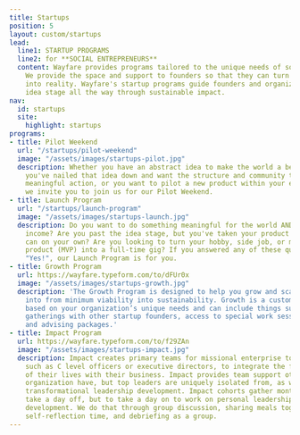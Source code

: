 ```yaml
---
title: Startups
position: 5
layout: custom/startups
lead:
  line1: STARTUP PROGRAMS
  line2: for **SOCIAL ENTREPRENEURS**
  content: Wayfare provides programs tailored to the unique needs of social good startups.
    We provide the space and support to founders so that they can turn their ideas
    into reality. Wayfare's startup programs guide founders and organizations from
    idea stage all the way through sustainable impact.
nav:
  id: startups
  site:
    highlight: startups
programs:
- title: Pilot Weekend
  url: "/startups/pilot-weekend"
  image: "/assets/images/startups-pilot.jpg"
  description: Whether you have an abstract idea to make the world a better place,
    you've nailed that idea down and want the structure and community to begin taking
    meaningful action, or you want to pilot a new product within your existing organization,
    we invite you to join us for our Pilot Weekend.
- title: Launch Program
  url: "/startups/launch-program"
  image: "/assets/images/startups-launch.jpg"
  description: Do you want to do something meaningful for the world AND earn a livable
    income? Are you past the idea stage, but you've taken your product as far as you
    can on your own? Are you looking to turn your hobby, side job, or minimum viable
    product (MVP) into a full-time gig? If you answered any of these questions with
    "Yes!", our Launch Program is for you.
- title: Growth Program
  url: https://wayfare.typeform.com/to/dFUr0x
  image: "/assets/images/startups-growth.jpg"
  description: 'The Growth Program is designed to help you grow and scale your organization
    into from minimum viability into sustainability. Growth is a customizable program
    based on your organization’s unique needs and can include things such as: monthly
    gatherings with other startup founders, access to special work sessions and coaching
    and advising packages.'
- title: Impact Program
  url: https://wayfare.typeform.com/to/f29ZAn
  image: "/assets/images/startups-impact.jpg"
  description: Impact creates primary teams for missional enterprise top leaders,
    such as C level officers or executive directors, to integrate the full context
    of their lives with their business. Impact provides team support others in an
    organization have, but top leaders are uniquely isolated from, as well as provides
    transformational leadership development. Impact cohorts gather monthly, not to
    take a day off, but to take a day on to work on personal leadership and organizational
    development. We do that through group discussion, sharing meals together, guided
    self-reflection time, and debriefing as a group.
---
```



